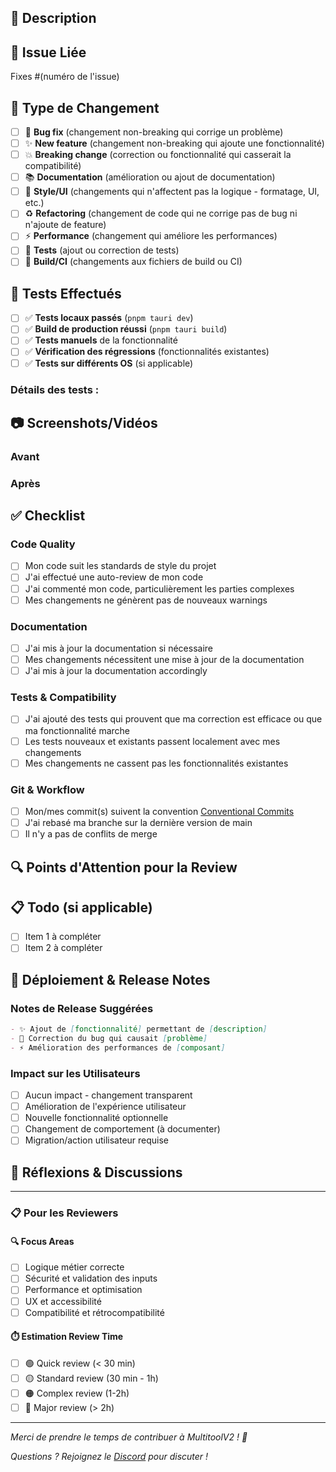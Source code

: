 ## 📝 Description

<!-- Décrivez vos changements en détail. Expliquez QUOI et POURQUOI, pas seulement COMMENT. -->

## 🔗 Issue Liée

<!-- Si cette PR résout une issue, liez-la ici -->
Fixes #(numéro de l'issue)

## 🎯 Type de Changement

<!-- Cochez la case appropriée -->

- [ ] 🐛 **Bug fix** (changement non-breaking qui corrige un problème)
- [ ] ✨ **New feature** (changement non-breaking qui ajoute une fonctionnalité)
- [ ] 💥 **Breaking change** (correction ou fonctionnalité qui casserait la compatibilité)
- [ ] 📚 **Documentation** (amélioration ou ajout de documentation)
- [ ] 🎨 **Style/UI** (changements qui n'affectent pas la logique - formatage, UI, etc.)
- [ ] ♻️ **Refactoring** (changement de code qui ne corrige pas de bug ni n'ajoute de feature)
- [ ] ⚡ **Performance** (changement qui améliore les performances)
- [ ] 🧪 **Tests** (ajout ou correction de tests)
- [ ] 🔧 **Build/CI** (changements aux fichiers de build ou CI)

## 🧪 Tests Effectués

<!-- Décrivez les tests que vous avez effectués pour vérifier vos changements -->

- [ ] ✅ **Tests locaux passés** (`pnpm tauri dev`)
- [ ] ✅ **Build de production réussi** (`pnpm tauri build`)
- [ ] ✅ **Tests manuels** de la fonctionnalité
- [ ] ✅ **Vérification des régressions** (fonctionnalités existantes)
- [ ] ✅ **Tests sur différents OS** (si applicable)

### Détails des tests :
<!-- 
Expliquez comment vous avez testé :
- Quels scénarios avez-vous testés ?
- Sur quels OS/versions ?
- Y a-t-il des cas edge testés ?
-->

## 📷 Screenshots/Vidéos

<!-- Si vos changements affectent l'UI, ajoutez des captures d'écran -->

### Avant
<!-- Screenshot de l'état avant vos changements -->

### Après  
<!-- Screenshot de l'état après vos changements -->

## ✅ Checklist

<!-- Vérifiez toutes les cases applicables -->

### Code Quality
- [ ] Mon code suit les standards de style du projet
- [ ] J'ai effectué une auto-review de mon code
- [ ] J'ai commenté mon code, particulièrement les parties complexes
- [ ] Mes changements ne génèrent pas de nouveaux warnings

### Documentation
- [ ] J'ai mis à jour la documentation si nécessaire
- [ ] Mes changements nécessitent une mise à jour de la documentation
- [ ] J'ai mis à jour la documentation accordingly

### Tests & Compatibility
- [ ] J'ai ajouté des tests qui prouvent que ma correction est efficace ou que ma fonctionnalité marche
- [ ] Les tests nouveaux et existants passent localement avec mes changements
- [ ] Mes changements ne cassent pas les fonctionnalités existantes

### Git & Workflow
- [ ] Mon/mes commit(s) suivent la convention [Conventional Commits](https://www.conventionalcommits.org/)
- [ ] J'ai rebasé ma branche sur la dernière version de main
- [ ] Il n'y a pas de conflits de merge

## 🔍 Points d'Attention pour la Review

<!-- 
Guidez les reviewers : 
- Y a-t-il des parties spécifiques qui nécessitent une attention particulière ?
- Avez-vous des doutes sur certaines parties ?
- Y a-t-il des trade-offs à considérer ?
-->

## 📋 Todo (si applicable)

<!-- Si cette PR est encore en cours, listez ce qu'il reste à faire -->

- [ ] Item 1 à compléter
- [ ] Item 2 à compléter

## 🚀 Déploiement & Release Notes

<!-- Comment cette PR devrait-elle être communiquée ? -->

### Notes de Release Suggérées
```markdown
- ✨ Ajout de [fonctionnalité] permettant de [description]
- 🐛 Correction du bug qui causait [problème]
- ⚡ Amélioration des performances de [composant]
```

### Impact sur les Utilisateurs
- [ ] Aucun impact - changement transparent
- [ ] Amélioration de l'expérience utilisateur
- [ ] Nouvelle fonctionnalité optionnelle
- [ ] Changement de comportement (à documenter)
- [ ] Migration/action utilisateur requise

## 💭 Réflexions & Discussions

<!-- 
Partagez vos réflexions :
- Pourquoi avez-vous choisi cette approche ?
- Y a-t-il d'autres solutions que vous avez considérées ?
- Qu'est-ce qui pourrait être amélioré dans le futur ?
-->

---

### 📋 Pour les Reviewers

<!-- Section pour faciliter la review -->

#### 🔍 Focus Areas
- [ ] Logique métier correcte
- [ ] Sécurité et validation des inputs
- [ ] Performance et optimisation
- [ ] UX et accessibilité
- [ ] Compatibilité et rétrocompatibilité

#### ⏱️ Estimation Review Time
- [ ] 🟢 Quick review (< 30 min)
- [ ] 🟡 Standard review (30 min - 1h)
- [ ] 🟠 Complex review (1-2h)
- [ ] 🔴 Major review (> 2h)

---

*Merci de prendre le temps de contribuer à MultitoolV2 ! 🙏*

*Questions ? Rejoignez le [Discord](https://discord.com/invite/aUEEdMdS6j) pour discuter !* 